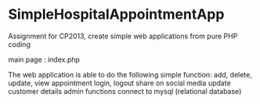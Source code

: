 # SimpleHospitalAppointmentApp
Assignment for CP2013, create simple web applications from pure PHP coding

main page : index.php

The web application is able to do the following simple function:
add, delete, update, view appointment
login, logout
share on social media
update customer details
admin functions
connect to mysql (relational database)

